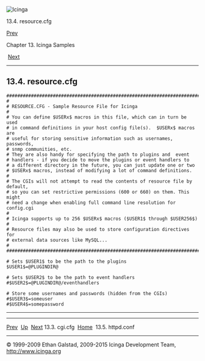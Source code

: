 ![Icinga](../images/logofullsize.png "Icinga")

13.4. resource.cfg

[Prev](sample-cgi.md) 

Chapter 13. Icinga Samples

 [Next](sample-httpd.md)

* * * * *

13.4. resource.cfg
------------------

~~~~ {.programlisting}
###########################################################################
#
# RESOURCE.CFG - Sample Resource File for Icinga
#
# You can define $USERx$ macros in this file, which can in turn be used
# in command definitions in your host config file(s).  $USERx$ macros are
# useful for storing sensitive information such as usernames, passwords, 
# snmp communities, etc.
# They are also handy for specifying the path to plugins and  event
# handlers - if you decide to move the plugins or event handlers to
# a different directory in the future, you can just update one or two
# $USERx$ macros, instead of modifying a lot of command definitions.
#
# The CGIs will not attempt to read the contents of resource file by default,
# so you can set restrictive permissions (600 or 660) on them. This might
# need a change when enabling full command line resolution for config.cgi
#
# Icinga supports up to 256 $USERx$ macros ($USER1$ through $USER256$)
#
# Resource files may also be used to store configuration directives for
# external data sources like MySQL...
#
###########################################################################

# Sets $USER1$ to be the path to the plugins
$USER1$=@PLUGINDIR@

# Sets $USER2$ to be the path to event handlers
#$USER2$=@PLUGINDIR@/eventhandlers

# Store some usernames and passwords (hidden from the CGIs)
#$USER3$=someuser
#$USER4$=somepassword
~~~~

* * * * *

  -------------------------- -------------------- ----------------------------
  [Prev](sample-cgi.md)    [Up](ch13.md)       [Next](sample-httpd.md)
  13.3. cgi.cfg              [Home](index.md)    13.5. httpd.conf
  -------------------------- -------------------- ----------------------------

© 1999-2009 Ethan Galstad, 2009-2015 Icinga Development Team,
http://www.icinga.org
